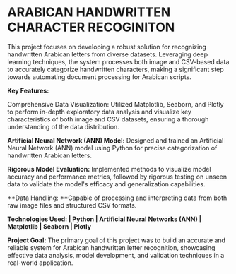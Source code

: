 # ARABICAN HANDWRITTEN CHARACTER RECOGINITON

This project focuses on developing a robust solution for recognizing handwritten Arabican letters from diverse datasets. Leveraging deep learning techniques, the system processes both image and CSV-based data to accurately categorize handwritten characters, making a significant step towards automating document processing for Arabican scripts.

**Key Features:**

Comprehensive Data Visualization: Utilized Matplotlib, Seaborn, and Plotly to perform in-depth exploratory data analysis and visualize key characteristics of both image and CSV datasets, ensuring a thorough understanding of the data distribution.

**Artificial Neural Network (ANN) Model:** Designed and trained an Artificial Neural Network (ANN) model using Python for precise categorization of handwritten Arabican letters.

**Rigorous Model Evaluation:** Implemented methods to visualize model accuracy and performance metrics, followed by rigorous testing on unseen data to validate the model's efficacy and generalization capabilities.

**Data Handling: **Capable of processing and interpreting data from both raw image files and structured CSV formats.

**Technologies Used:
|
Python
|
Artificial Neural Networks (ANN)
|
Matplotlib
|
Seaborn
|
Plotly**

**Project Goal:**
The primary goal of this project was to build an accurate and reliable system for Arabican handwritten letter recognition, showcasing effective data analysis, model development, and validation techniques in a real-world application.
